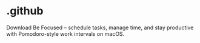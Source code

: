 # .github
Download Be Focused – schedule tasks, manage time, and stay productive with Pomodoro-style work intervals on macOS.  

